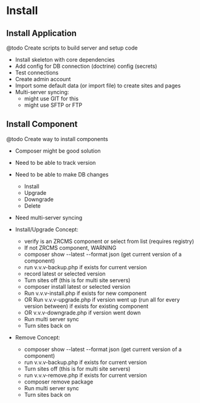 Install
=======

Install Application
-------------------

@todo Create scripts to build server and setup code

- Install skeleton with core dependencies
- Add config for DB connection (doctrine) config (secrets)
- Test connections
- Create admin account
- Import some default data (or import file) to create sites and pages
- Multi-server syncing: 
    - might use GIT for this
    - might use SFTP or FTP

Install Component
-----------------

@todo Create way to install components

- Composer might be good solution
    
- Need to be able to track version
- Need to be able to make DB changes
    - Install
    - Upgrade
    - Downgrade
    - Delete
- Need multi-server syncing
- Install/Upgrade Concept:
    - verify is an ZRCMS component or select from list (requires registry)
    - If not ZRCMS component, WARNING
    - composer show --latest --format json (get current version of a component)
    - run v.v.v-backup.php if exists for current version
    - record latest or selected version
    - Turn sites off (this is for multi site servers)
    - composer install latest or selected version
    - Run v.v.v-install.php if exists for new component
    - OR Run v.v.v-upgrade.php if version went up 
      (run all for every version between) if exists for existing component
    - OR v.v.v-downgrade.php if version went down
    - Run multi server sync
    - Turn sites back on
    
- Remove Concept:
    - composer show --latest --format json (get current version of a component)
    - run v.v.v-backup.php if exists for current version
    - Turn sites off (this is for multi site servers)
    - run v.v.v-remove.php if exists for current version
    - composer remove package
    - Run multi server sync
    - Turn sites back on
